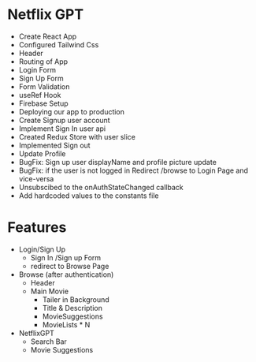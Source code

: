 # Netflix GPT

  - Create React App
  - Configured Tailwind Css
  - Header
  - Routing of App
  - Login Form
  - Sign Up Form
  - Form Validation
  - useRef Hook
  - Firebase Setup
  - Deploying our app to production
  - Create Signup user account
  - Implement Sign In user api
  - Created Redux Store with user slice
  - Implemented Sign out
  - Update Profile
  - BugFix: Sign up user displayName and profile picture update
  - BugFix: if the user is not logged in Redirect /browse to Login Page and vice-versa
  - Unsubscibed to the onAuthStateChanged callback
  - Add hardcoded values to the constants file

# Features
  - Login/Sign Up
    - Sign In /Sign up Form
    - redirect to Browse Page
  - Browse (after authentication)
    - Header
    - Main Movie
      - Tailer in Background
      - Title & Description
      - MovieSuggestions
      - MovieLists * N
  - NetflixGPT
    - Search Bar
    - Movie Suggestions